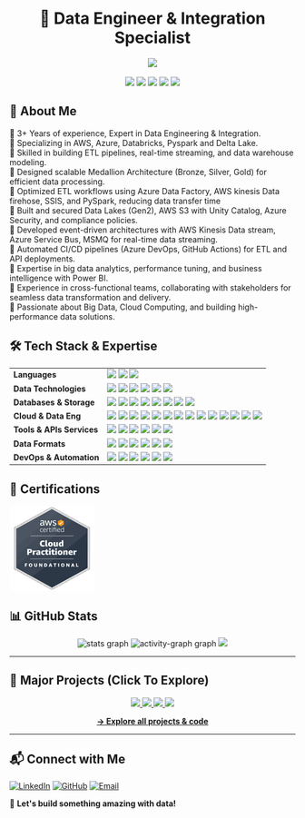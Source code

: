 <h1 align="center">🚀 Data Engineer & Integration Specialist</h1>
<p align="center">
  <img src="https://readme-typing-svg.demolab.com?font=Fira+Code&duration=2600&pause=400&color=0AFFEF&center=True&width=480&lines=Data+Pipelines+%7C+ETL+Processing" />
</p>
<p align="center">
 <img src="https://img.shields.io/badge/AWS-Azure-blue?style=for-the-badge&logo=aws"/>
 <img src="https://img.shields.io/badge/Databricks-ETL-orange?style=for-the-badge&logo=databricks"/>
 <img src="https://img.shields.io/badge/SQL-Database-yellow?style=for-the-badge&logo=SQL"/>
 <img src="https://img.shields.io/badge/Pyspark-Process-red?style=for-the-badge&logo="/>
 <img src="https://img.shields.io/badge/PowerBI-Analytics-yellow?style=for-the-badge&logo="/>
</p>

## 🚀 About Me

🔹 3+ Years of experience, Expert in Data Engineering & Integration. <br>
🔹 Specializing in AWS, Azure, Databricks, Pyspark and Delta Lake.<br>
🔹 Skilled in building ETL pipelines, real-time streaming, and data warehouse modeling.<br>
🔹 Designed scalable Medallion Architecture (Bronze, Silver, Gold) for efficient data processing.<br>
🔹 Optimized ETL workflows using Azure Data Factory, AWS kinesis Data firehose, SSIS, and PySpark, reducing data transfer time<br>
🔹 Built and secured Data Lakes (Gen2), AWS S3 with Unity Catalog, Azure Security, and compliance policies.<br>
🔹 Developed event-driven architectures with AWS Kinesis Data stream, Azure Service Bus, MSMQ for real-time data streaming.<br>
🔹 Automated CI/CD pipelines (Azure DevOps, GitHub Actions) for ETL and API deployments.<br>
🔹 Expertise in big data analytics, performance tuning, and business intelligence with Power BI.<br>
🔹 Experience in cross-functional teams, collaborating with stakeholders for seamless data transformation and delivery.<br>
🔹 Passionate about Big Data, Cloud Computing, and building high-performance data solutions.

## 🛠️ Tech Stack & Expertise

<table>
  <tr>
    <td><b>Languages</b></td>
    <td>
      <img src="https://img.shields.io/badge/C++-00599C?style=for-the-badge&logo=cplusplus&logoColor=white"/>
      <img src="https://img.shields.io/badge/Python-3776AB?style=for-the-badge&logo=python"/>
      <img src="https://img.shields.io/badge/Java-007396?style=for-the-badge&logo=java"/>
    </td>
  </tr>
  <tr>
    <td><b>Data Technologies</b></td>
    <td>
      <img src="https://img.shields.io/badge/Data_Validation-00C7B7?style=for-the-badge"/>
      <img src="https://img.shields.io/badge/Data_Modelling-F75C03?style=for-the-badge"/>
      <img src="https://img.shields.io/badge/Data_Pipelines-6C3483?style=for-the-badge"/>
      <img src="https://img.shields.io/badge/ETL%2FELT-91167F?style=for-the-badge"/>
      <img src="https://img.shields.io/badge/Data_Warehousing-367588?style=for-the-badge"/>
      <img src="https://img.shields.io/badge/Data_Lake-5AC5D1?style=for-the-badge"/>
    </td>
  </tr>
  <tr>
    <td><b>Databases &amp; Storage</b></td>
    <td>
      <img src="https://img.shields.io/badge/SQL-336791?style=for-the-badge&logo=mysql"/>
      <img src="https://img.shields.io/badge/NoSQL-00DC82?style=for-the-badge"/>
      <img src="https://img.shields.io/badge/PL/SQL-F7B93E?style=for-the-badge"/>
      <img src="https://img.shields.io/badge/AWS%20S3-569A31?style=for-the-badge&logo=amazonaws"/>
      <img src="https://img.shields.io/badge/RDS-527FFF?style=for-the-badge"/>
      <img src="https://img.shields.io/badge/Azure%20Storage-0072C6?style=for-the-badge&logo=microsoftazure"/>
      <img src="https://img.shields.io/badge/SSMS-FC7300?style=for-the-badge"/>
      <img src="https://img.shields.io/badge/MySQL-4479A1?style=for-the-badge&logo=mysql"/>
    </td>
  </tr>
  <tr>
    <td><b>Cloud & Data Eng</b></td>
    <td>
      <img src="https://img.shields.io/badge/AWS%20EMR-232F3E?style=for-the-badge&logo=amazonaws"/>
      <img src="https://img.shields.io/badge/Glue-193A3E?style=for-the-badge"/>
      <img src="https://img.shields.io/badge/Kinesis-FF9900?style=for-the-badge"/>
      <img src="https://img.shields.io/badge/Lambda-FF9A1E?style=for-the-badge&logo=awslambda"/>
      <img src="https://img.shields.io/badge/SNS-FF9900?style=for-the-badge"/>
      <img src="https://img.shields.io/badge/Athena-1A5276?style=for-the-badge"/>
      <img src="https://img.shields.io/badge/Azure%20Datafactory-0356C6?style=for-the-badge&logo=microsoftazure"/>
      <img src="https://img.shields.io/badge/Service_Bus-008272?style=for-the-badge"/>
      <img src="https://img.shields.io/badge/Logic_Apps-0065A9?style=for-the-badge"/>
      <img src="https://img.shields.io/badge/Databricks-FE624C?style=for-the-badge&logo=databricks"/>
      <img src="https://img.shields.io/badge/Spark-E25A1C?style=for-the-badge&logo=apachespark"/>
      <img src="https://img.shields.io/badge/PySpark-3A63D1?style=for-the-badge"/>
      <img src="https://img.shields.io/badge/SSIS-ADD8E6?style=for-the-badge"/>
      <img src="https://img.shields.io/badge/PowerBI-F5BC29?style=for-the-badge&logo=powerbi"/>
    </td>
  </tr>
  <tr>
    <td><b>Tools & APIs Services</b></td>
    <td>
      <img src="https://img.shields.io/badge/Visual%20Studio-5C2D91?style=for-the-badge&logo=visualstudio"/>
      <img src="https://img.shields.io/badge/SoapUI-6AB04A?style=for-the-badge&logo=soapui"/>
      <img src="https://img.shields.io/badge/PostMan-FF6C37?style=for-the-badge&logo=postman"/>
      <img src="https://img.shields.io/badge/SOAP-white?style=for-the-badge"/>
      <img src="https://img.shields.io/badge/REST-blue?style=for-the-badge"/>
      <img src="https://img.shields.io/badge/IIS-0078D6?style=for-the-badge&logo=windows"/>
    </td>
  </tr>
  <tr>
    <td><b>Data Formats</b></td>
    <td>
      <img src="https://img.shields.io/badge/CSV-236192?style=for-the-badge"/>
      <img src="https://img.shields.io/badge/JSON-000000?style=for-the-badge&logo=json"/>
      <img src="https://img.shields.io/badge/XML-D81B60?style=for-the-badge"/>
      <img src="https://img.shields.io/badge/XSLT-2E9AFE?style=for-the-badge"/>
      <img src="https://img.shields.io/badge/Parquet-7B1FA2?style=for-the-badge"/>
      <img src="https://img.shields.io/badge/Delta-19BF48?style=for-the-badge"/>
    </td>
  </tr>
  <tr>
    <td><b>DevOps & Automation</b></td>
    <td>
      <img src="https://img.shields.io/badge/CI/CD-808080?style=for-the-badge"/>
      <img src="https://img.shields.io/badge/Git-F05032?style=for-the-badge&logo=git"/>
      <img src="https://img.shields.io/badge/GitHub-181717?style=for-the-badge&logo=github"/>
      <img src="https://img.shields.io/badge/TFS-2C5E9E?style=for-the-badge"/>
      <img src="https://img.shields.io/badge/Airflow-017CEE?style=for-the-badge&logo=apacheairflow"/>
      <img src="https://img.shields.io/badge/Powershell-5391FE?style=for-the-badge&logo=powershell"/>
    </td>
  </tr>
</table>


## 🏅 Certifications

<p align="left">
  <a href="https://github.com/Dilip-Anand/Dilip-Anand/tree/main/Certifications" target="_blank"><img align="center" src="https://github.com/Dilip-Anand/Dilip-Anand/blob/main/Certifications/aws_badge_glow_hex%20(13).gif" alt="jyot" height="150" width="150" /></a>
  
## 📊 GitHub Stats

<div align="center">
  <img src="https://github-readme-stats.vercel.app/api?username=Dilip-Anand&hide_title=false&hide_rank=false&show_icons=true&include_all_commits=true&count_private=true&disable_animations=false&theme=dracula&locale=en&hide_border=false&order=1" height="150" alt="stats graph"  />
  <img src="https://github-readme-activity-graph.vercel.app/graph?username=Dilip-Anand&radius=16&theme=react&area=true&order=5" height="300" alt="activity-graph graph"  />
  <img src="https://github-readme-streak-stats.herokuapp.com/?user=Dilip-Anand&theme=radical" height="155"/>
</div>

---

<h2>🚀 Major Projects (Click To Explore)</h2>
<p align="center">
  <a href="https://github.com/Dilip-Anand/FlowForge-AWS_Pipeline">
    <img src="https://github-readme-stats.vercel.app/api/pin/?username=Dilip-Anand&repo=FlowForge-AWS_Pipeline&theme=gotham" />
  </a>
  <a href="https://github.com/Dilip-Anand/Retail-Sales-Data-Cleaning-Transformation">
    <img src="https://github-readme-stats.vercel.app/api/pin/?username=Dilip-Anand&repo=Retail-Sales-Data-Cleaning-Transformation&theme=gotham" />
  </a>
  <a href="https://github.com/Dilip-Anand/CarDataTransform">
    <img src="https://github-readme-stats.vercel.app/api/pin/?username=Dilip-Anand&repo=CarDataTransform&theme=gotham" />
  </a>
  <a href="https://github.com/Dilip-Anand/CreditSYNC">
    <img src="https://github-readme-stats.vercel.app/api/pin/?username=Dilip-Anand&repo=CreditSYNC&theme=gotham" />
  </a>

</p>

<p align="center">
  <a href="https://github.com/Dilip-Anand?tab=repositories"><b>→ Explore all projects & code</b></a>
</p>

---

## 📬 Connect with Me
[![LinkedIn](https://img.shields.io/badge/LinkedIn-Connect-blue?style=for-the-badge&logo=linkedin)](http://www.linkedin.com/in/dilipanand)
[![GitHub](https://img.shields.io/badge/GitHub-Follow-black?style=for-the-badge&logo=github)](https://github.com/Dilip-Anand)
[![Email](https://img.shields.io/badge/Email-Contact-red?style=for-the-badge&logo=gmail)](mailto:dilipa834@gmail.com)

🚀 **Let's build something amazing with data!**
